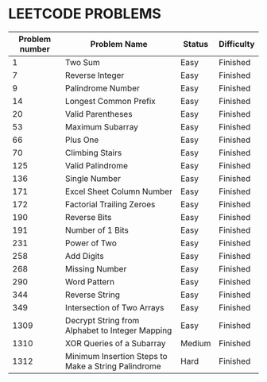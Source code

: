 # LEETCODE PROBLEMS

| Problem number | Problem Name | Status | Difficulty |
| -------------- | ------------ | ------ | ---------- |
| 1              | Two Sum      | Easy   | Finished   |
| 7              | Reverse Integer    |     Easy   |   Finished   | 
| 9   |   Palindrome Number    |     Easy   |   Finished   | 
| 14   |   Longest Common Prefix    |     Easy   |   Finished   | 
| 20   |   Valid Parentheses    |     Easy   |   Finished   | 
| 53   |   Maximum Subarray     |     Easy   |   Finished   |
| 66   |   Plus One     |     Easy   |   Finished   |
| 70   |   Climbing Stairs     |     Easy   |   Finished   |
| 125   |   Valid Palindrome    |     Easy   |   Finished   | 
| 136   |   Single Number    |     Easy   |   Finished   | 
| 171   |   Excel Sheet Column Number    |     Easy   |   Finished   | 
| 172   |   Factorial Trailing Zeroes    |     Easy   |   Finished   | 
| 190   |   Reverse Bits    |     Easy   |   Finished   | 
| 191   |   Number of 1 Bits    |     Easy   |   Finished   | 
| 231   |   Power of Two    |     Easy   |   Finished   | 
| 258   |   Add Digits    |     Easy   |   Finished   | 
| 268   |   Missing Number    |     Easy   |   Finished   | 
| 290   |   Word Pattern    |     Easy   |   Finished   | 
| 344   |   Reverse String    |     Easy   |   Finished   | 
| 349   |   Intersection of Two Arrays    |     Easy   |   Finished   | 
| 1309   |   Decrypt String from Alphabet to Integer Mapping    |     Easy   |   Finished   | 
| 1310   |   XOR Queries of a Subarray    |     Medium   |   Finished   | 
| 1312   |   Minimum Insertion Steps to Make a String Palindrome    |     Hard|   Finished   |

